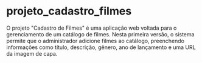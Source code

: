 # projeto_cadastro_filmes
O projeto "Cadastro de Filmes" é uma aplicação web voltada para o gerenciamento de um catálogo de filmes. Nesta primeira versão, o sistema permite que o administrador adicione filmes ao catálogo, preenchendo informações como título, descrição, gênero, ano de lançamento e uma URL da imagem de capa.
